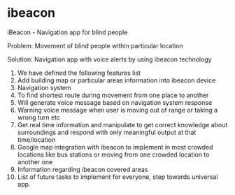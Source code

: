 # ibeacon
iBeacon - Navigation app for blind people

Problem: Movement of blind people within particular location

Solution: Navigation app with voice alerts by using ibeacon technology

1. We have defined the following features list
2. Add building map or particular areas information into ibeacon device
3. Navigation system
4. To find shortest route during movement from one place to another
5. Will generate voice message based on navigation system response
6. Warning voice message when user is moving out of range or taking a wrong turn etc
7. Get real time information and manipulate to get correct knowledge about surroundings and respond with only meaningful output at that time/location
8. Google map integration with ibeacon to implement in most crowded locations like bus stations or moving from one crowded location to another one
9. Information regarding ibeacon covered areas
10. List of future tasks to implement for everyone, step towards universal app.